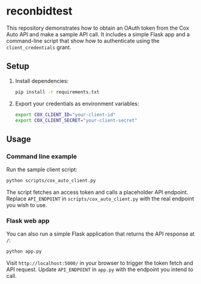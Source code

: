 # reconbidtest

This repository demonstrates how to obtain an OAuth token from the Cox Auto API and make a sample API call. It includes a simple Flask app and a command-line script that show how to authenticate using the `client_credentials` grant.

## Setup

1. Install dependencies:
   ```bash
   pip install -r requirements.txt
   ```

2. Export your credentials as environment variables:
   ```bash
   export COX_CLIENT_ID="your-client-id"
   export COX_CLIENT_SECRET="your-client-secret"
   ```

## Usage

### Command line example

Run the sample client script:

```bash
python scripts/cox_auto_client.py
```

The script fetches an access token and calls a placeholder API endpoint. Replace `API_ENDPOINT` in `scripts/cox_auto_client.py` with the real endpoint you wish to use.

### Flask web app

You can also run a simple Flask application that returns the API response at `/`:

```bash
python app.py
```

Visit `http://localhost:5000/` in your browser to trigger the token fetch and API request. Update `API_ENDPOINT` in `app.py` with the endpoint you intend to call.
